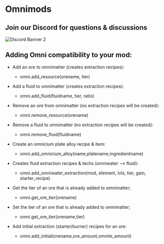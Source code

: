 # Omnimods

## Join our Discord for questions & discussions
![Discord Banner 2](https://discordapp.com/api/guilds/351216213327609858/widget.png?style=banner2)

## Adding Omni compatibility to your mod:

- Add an ore to omnimatter (creates extraction recipes):
  - omni.add_resource(orename, tier)

- Add a fluid to omnimatter (creates extraction recipes):
  - omni.add_fluid(fluidname, tier, ratio)
  
- Remove an ore from omnimatter (no extraction recipes will be created):
  - omni.remove_resource(orename)

- Remove a fluid to omnimatter (no extraction recipes will be created):
  - omni.remove_fluid(fluidname)

- Create an omnicium plate alloy recipe & item:
  - omni.add_omnicium_alloy(name,platename,ingredientname)
  
- Creates fluid extraction recipes & techs (omniwater --> fluid):
  - omni.add_omniwater_extraction(mod, element, lvls, tier, gain, starter_recipe)

- Get the tier of an ore that is already added to omnimatter;
  - omni.get_ore_tier(orename)

- Set the tier of an ore that is already added to omnimatter;
  - omni.get_ore_tier(orename,tier)

- Add initial extraction (starter/burner) recipes for an ore:
  - omni.add_initial(orename,ore_amount,omnite_amount)